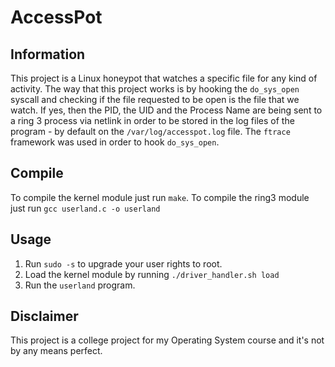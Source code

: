 # AccessPot

## Information
This project is a Linux honeypot that watches a specific file for any kind of activity.
The way that this project works is by hooking the `do_sys_open` syscall and checking if
the file requested to be open is the file that we watch. If yes, then the PID, the UID
and the Process Name are being sent to a ring 3 process via netlink in order to be
stored in the log files of the program - by default on the `/var/log/accesspot.log` file.
The `ftrace` framework was used in order to hook `do_sys_open`.

## Compile
To compile the kernel module just run `make`.
To compile the ring3 module just run `gcc userland.c -o userland`

## Usage

1) Run `sudo -s` to upgrade your user rights to root.
2) Load the kernel module by running `./driver_handler.sh load`
3) Run the `userland` program.

## Disclaimer

This project is a college project for my Operating System course and it's not by any means perfect.